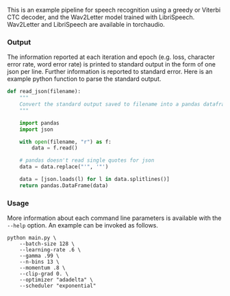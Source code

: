 This is an example pipeline for speech recognition using a greedy or Viterbi CTC decoder, and the Wav2Letter model trained with LibriSpeech. Wav2Letter and LibriSpeech are available in torchaudio.

### Output

The information reported at each iteration and epoch (e.g. loss, character error rate, word error rate) is printed to standard output in the form of one json per line. Further information is reported to standard error. Here is an example python function to parse the standard output.
```python
def read_json(filename):
	"""
	Convert the standard output saved to filename into a pandas dataframe for analysis.
	"""

	import pandas
	import json

    with open(filename, "r") as f:
        data = f.read()

    # pandas doesn't read single quotes for json
    data = data.replace("'", '"')

    data = [json.loads(l) for l in data.splitlines()]
    return pandas.DataFrame(data)
```

### Usage

More information about each command line parameters is available with the `--help` option. An example can be invoked as follows.
```
python main.py \
    --batch-size 128 \
    --learning-rate .6 \
    --gamma .99 \
    --n-bins 13 \
    --momentum .8 \
    --clip-grad 0. \
    --optimizer "adadelta" \
    --scheduler "exponential"
```
